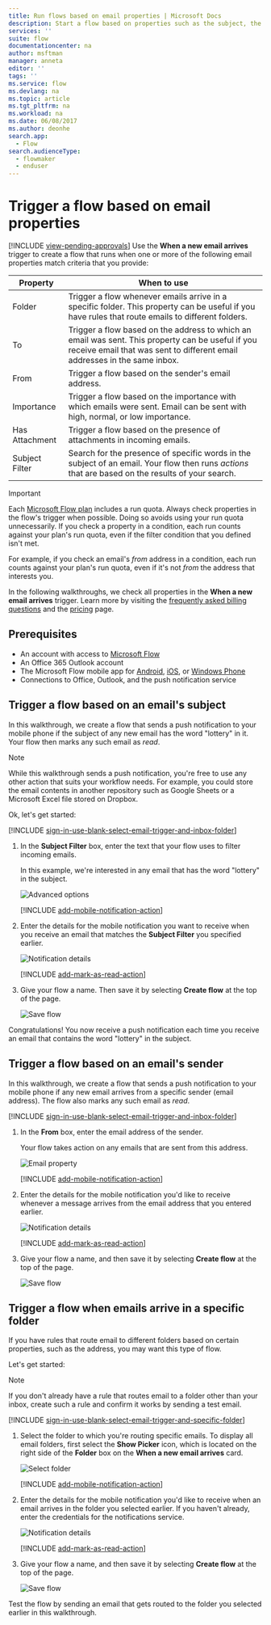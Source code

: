 ```yaml
---
title: Run flows based on email properties | Microsoft Docs
description: Start a flow based on properties such as the subject, the sender's address, or the recipient's address of an email.
services: ''
suite: flow
documentationcenter: na
author: msftman
manager: anneta
editor: ''
tags: ''
ms.service: flow
ms.devlang: na
ms.topic: article
ms.tgt_pltfrm: na
ms.workload: na
ms.date: 06/08/2017
ms.author: deonhe
search.app: 
  - Flow
search.audienceType: 
  - flowmaker
  - enduser
---
```

# Trigger a flow based on email properties
[!INCLUDE [view-pending-approvals](includes/cc-rebrand.md)]
Use the **When a new email arrives** trigger to create a flow that runs when one or more of the following email properties match criteria that you provide:

| Property | When to use |
| --- | --- |
| Folder |Trigger a flow whenever emails arrive in a specific folder. This property can be useful if you have rules that route emails to different folders. |
| To |Trigger a flow based on the address to which an email was sent. This property can be useful if you receive email that was sent to different email addresses in the same inbox. |
| From |Trigger a flow based on the sender's email address. |
| Importance |Trigger a flow based on the importance with which emails were sent. Email can be sent with high, normal, or low importance. |
| Has Attachment |Trigger a flow based on the presence of attachments in incoming emails. |
| Subject Filter |Search for the presence of specific words in the subject of an email. Your flow then runs *actions* that are based on the results of your search. |

> [!IMPORTANT]
> Each [Microsoft Flow plan](https://flow.microsoft.com/pricing/) includes a run quota. Always check properties in the flow's trigger when possible. Doing so avoids using your run quota unnecessarily. If you check a property in a condition, each run counts against your plan's run quota, even if the filter condition that you defined isn't met. 

For example, if you check an email's *from* address in a condition, each run counts against your plan's run quota, even if it's not *from* the address that interests you.
> 
> 

In the following walkthroughs, we check all properties in the **When a new email arrives** trigger. Learn more by visiting the [frequently asked billing questions](billing-questions.md#what-counts-as-a-run) and the [pricing](https://ms.flow.microsoft.com/pricing/) page.

## Prerequisites
* An account with access to [Microsoft Flow](https://flow.microsoft.com)
* An Office 365 Outlook account
* The Microsoft Flow mobile app for [Android](https://aka.ms/flowmobiledocsandroid), [iOS](https://aka.ms/flowmobiledocsios), or [Windows Phone](https://aka.ms/flowmobilewindows)
* Connections to Office, Outlook, and the push notification service

## Trigger a flow based on an email's subject
In this walkthrough, we create a flow that sends a push notification to your mobile phone if the subject of any new email has the word "lottery" in it. Your flow then marks any such email as *read*.

>[!NOTE]
>While this walkthrough sends a push notification, you're free to use any other action that suits your workflow needs. For example, you could store the email contents in another repository such as Google Sheets or a Microsoft Excel file stored on Dropbox.

Ok, let's get started:

[!INCLUDE [sign-in-use-blank-select-email-trigger-and-inbox-folder](includes/sign-in-use-blank-select-email-trigger-and-inbox-folder.md)]

1. In the **Subject Filter** box, enter the text that your flow uses to filter incoming emails.
   
     In this example, we're interested in any email that has the word "lottery" in the subject.
   
    ![Advanced options](./media/email-triggers/email-triggers-subject-text.png)

    [!INCLUDE [add-mobile-notification-action](includes/add-mobile-notification-action.md)]

1. Enter the details for the mobile notification you want to receive when you receive an email that matches the **Subject Filter** you specified earlier.
   
    ![Notification details](./media/email-triggers/email-triggers-4.png)

    [!INCLUDE [add-mark-as-read-action](includes/add-mark-as-read-action.md)]

1. Give your flow a name. Then save it by selecting **Create flow** at the top of the page.
   
    ![Save flow](./media/email-triggers/email-triggers-subject-notification.png)

Congratulations! You now receive a push notification each time you receive an email that contains the word "lottery" in the subject.

## Trigger a flow based on an email's sender
In this walkthrough, we create a flow that sends a push notification to your mobile phone if any new email arrives from a specific sender (email address). The flow also marks any such email as *read*.

[!INCLUDE [sign-in-use-blank-select-email-trigger-and-inbox-folder](includes/sign-in-use-blank-select-email-trigger-and-inbox-folder.md)]

1. In the **From** box, enter the email address of the sender. 
   
     Your flow takes action on any emails that are sent from this address.
   
    ![Email property](./media/email-triggers/email-triggers-from.png)

    [!INCLUDE [add-mobile-notification-action](includes/add-mobile-notification-action.md)]

1. Enter the details for the mobile notification you'd like to receive whenever a message arrives from the email address that you entered earlier.
   
    ![Notification details](./media/email-triggers/email-triggers-sender-notification.png)

    [!INCLUDE [add-mark-as-read-action](includes/add-mark-as-read-action.md)]

1. Give your flow a name, and then save it by selecting **Create flow** at the top of the page.
   
    ![Save flow](./media/email-triggers/email-triggers-sender-5.png)

## Trigger a flow when emails arrive in a specific folder
If you have rules that route email to different folders based on certain properties, such as the address, you may want this type of flow.

Let's get started:

> [!NOTE]
> If you don't already have a rule that routes email to a folder other than your inbox, create such a rule and confirm it works by sending a test email.
> 
> 

[!INCLUDE [sign-in-use-blank-select-email-trigger-and-specific-folder](includes/sign-in-use-blank-select-email-trigger-and-specific-folder.md)]

1. Select the folder to which you're routing specific emails. To display all email folders, first select the **Show Picker** icon, which is located on the right side of the **Folder** box on the **When a new email arrives** card.
   
    ![Select folder](./media/email-triggers/email-triggers-2.png)

    [!INCLUDE [add-mobile-notification-action](includes/add-mobile-notification-action.md)]

1. Enter the details for the mobile notification you'd like to receive when an email arrives in the folder you selected earlier. If you haven't already, enter the credentials for the notifications service.
   
    ![Notification details](./media/email-triggers/email-triggers-folder-notification.png)

    [!INCLUDE [add-mark-as-read-action](includes/add-mark-as-read-action.md)]

1. Give your flow a name, and then save it by selecting **Create flow** at the top of the page.
   
    ![Save flow](./media/email-triggers/email-triggers-7.png)

Test the flow by sending an email that gets routed to the folder you selected earlier in this walkthrough.

